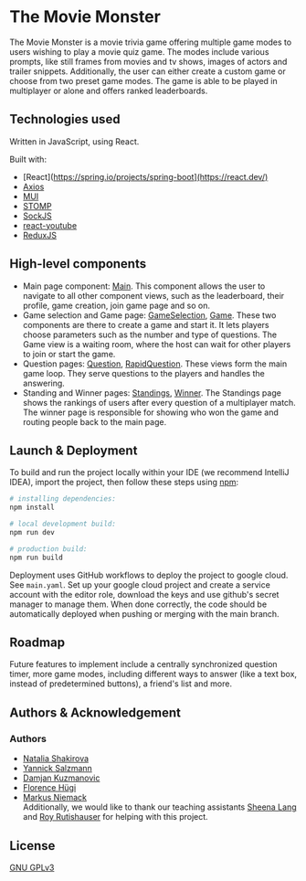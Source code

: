 # The Movie Monster

The Movie Monster is a movie trivia game offering multiple game modes to users wishing to play a movie quiz game. The modes include various prompts, like still frames from movies and tv shows, images of actors and trailer snippets. Additionally, the user can either create a custom game or choose from two preset game modes. The game is able to be played in multiplayer or alone and offers ranked leaderboards.

## Technologies used  

Written in JavaScript, using React.
  
Built with:  
- [React](https://spring.io/projects/spring-boot](https://react.dev/)
- [Axios](https://axios-http.com/)
- [MUI](https://mui.com/)
- [STOMP](https://stomp-js.github.io/stomp-websocket/)
- [SockJS](https://github.com/sockjs/sockjs-client)
- [react-youtube](https://www.npmjs.com/package/react-youtube)
- [ReduxJS](https://redux.js.org/)




## High-level components

- Main page component: [Main](src/components/views/other/Main.js). This component allows the user to navigate to all other component views, such as the leaderboard, their profile, game creation, join game page and so on.
- Game selection and Game page: [GameSelection](src/components/views/game/GameSelection.js), [Game](src/components/views/game/Game.js). These two components are there to create a game and start it. It lets players choose parameters such as the number and type of questions. The Game view is a waiting room, where the host can wait for other players to join or start the game. 
- Question pages: [Question](src/components/views/game/Question.js), [RapidQuestion](src/components/views/game/RapidQuestion.js). These views form the main game loop. They serve questions to the players and handles the answering.
- Standing and Winner pages: [Standings](src/components/views/game/Standings.js), [Winner](src/components/views/game/Winner.js). The Standings page shows the rankings of users after every question of a multiplayer match. The winner page is responsible for showing who won the game and routing people back to the main page.

## Launch & Deployment
  
To build and run the project locally within your IDE (we recommend IntelliJ IDEA), import the project, then follow these steps using [npm](https://www.npmjs.com/):

```bash
# installing dependencies:
npm install

# local development build:
npm run dev

# production build:
npm run build
```
    
Deployment uses GitHub workflows to deploy the project to google cloud. See `main.yaml`. Set up your google cloud project and create a service account with the editor role, download the keys and use github's secret manager to manage them. When done correctly, the code should be automatically deployed when pushing or merging with the main branch.

## Roadmap

Future features to implement include a centrally synchronized question timer, more game modes, including different ways to answer (like a text box, instead of predetermined buttons), a friend's list and more.
  

## Authors & Acknowledgement  

### Authors  
- [Natalia Shakirova](https://github.com/orgs/sopra-fs23-group-39/people/NattiShakira)
- [Yannick Salzmann](https://github.com/orgs/sopra-fs23-group-39/people/yasalz)
- [Damjan Kuzmanovic](https://github.com/orgs/sopra-fs23-group-39/people/dkuzma1)
- [Florence Hügi](https://github.com/orgs/sopra-fs23-group-39/people/florencehuegi)
- [Markus Niemack](https://github.com/orgs/sopra-fs23-group-39/people/NieMark)  
Additionally, we would like to thank our teaching assistants [Sheena Lang](https://github.com/SheenaGit) and [Roy Rutishauser](https://github.com/royru) for helping with this project.

## License

[GNU GPLv3]([https://choosealicense.com/licenses/mit/](https://choosealicense.com/licenses/gpl-3.0/))
